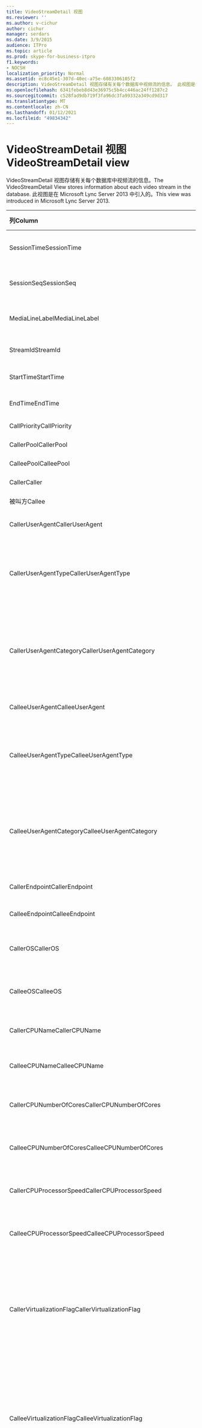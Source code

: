 ```yaml
---
title: VideoStreamDetail 视图
ms.reviewer: ''
ms.author: v-cichur
author: cichur
manager: serdars
ms.date: 3/9/2015
audience: ITPro
ms.topic: article
ms.prod: skype-for-business-itpro
f1.keywords:
- NOCSH
localization_priority: Normal
ms.assetid: ec8c45e1-307d-40ec-a75e-6083306105f2
description: VideoStreamDetail 视图存储有关每个数据库中视频流的信息。 此视图是在 Microsoft Lync Server 2013 中引入的。
ms.openlocfilehash: 6341febeb8d43e36975c5b4cc446ac24ff1287c2
ms.sourcegitcommit: c528fad9db719f3fa96dc3fa99332a349cd9d317
ms.translationtype: MT
ms.contentlocale: zh-CN
ms.lasthandoff: 01/12/2021
ms.locfileid: "49834342"
---
```

# <a name="videostreamdetail-view"></a><span data-ttu-id="45ead-104">VideoStreamDetail 视图</span><span class="sxs-lookup"><span data-stu-id="45ead-104">VideoStreamDetail view</span></span>
 
<span data-ttu-id="45ead-105">VideoStreamDetail 视图存储有关每个数据库中视频流的信息。</span><span class="sxs-lookup"><span data-stu-id="45ead-105">The VideoStreamDetail View stores information about each video stream in the database.</span></span> <span data-ttu-id="45ead-106">此视图是在 Microsoft Lync Server 2013 中引入的。</span><span class="sxs-lookup"><span data-stu-id="45ead-106">This view was introduced in Microsoft Lync Server 2013.</span></span>
  
|<span data-ttu-id="45ead-107">**列**</span><span class="sxs-lookup"><span data-stu-id="45ead-107">**Column**</span></span>|<span data-ttu-id="45ead-108">**数据类型**</span><span class="sxs-lookup"><span data-stu-id="45ead-108">**Data Type**</span></span>|<span data-ttu-id="45ead-109">**说明**</span><span class="sxs-lookup"><span data-stu-id="45ead-109">**Description**</span></span>|
|:-----|:-----|:-----|
|<span data-ttu-id="45ead-110">SessionTime</span><span class="sxs-lookup"><span data-stu-id="45ead-110">SessionTime</span></span>  <br/> |<span data-ttu-id="45ead-111">datetime</span><span class="sxs-lookup"><span data-stu-id="45ead-111">datetime</span></span>  <br/> |<span data-ttu-id="45ead-112">从 [MediaLine 表引用](medialine-0.md)。</span><span class="sxs-lookup"><span data-stu-id="45ead-112">Referenced from the [MediaLine table](medialine-0.md).</span></span>  <br/> |
|<span data-ttu-id="45ead-113">SessionSeq</span><span class="sxs-lookup"><span data-stu-id="45ead-113">SessionSeq</span></span>  <br/> |<span data-ttu-id="45ead-114">int</span><span class="sxs-lookup"><span data-stu-id="45ead-114">int</span></span>  <br/> |<span data-ttu-id="45ead-115">从 [MediaLine 表引用](medialine-0.md)。</span><span class="sxs-lookup"><span data-stu-id="45ead-115">Referenced from the [MediaLine table](medialine-0.md).</span></span>  <br/> |
|<span data-ttu-id="45ead-116">MediaLineLabel</span><span class="sxs-lookup"><span data-stu-id="45ead-116">MediaLineLabel</span></span>  <br/> |<span data-ttu-id="45ead-117">tinyint</span><span class="sxs-lookup"><span data-stu-id="45ead-117">tinyint</span></span>  <br/> |<span data-ttu-id="45ead-118">从 [MediaLine 表引用](medialine-0.md)。</span><span class="sxs-lookup"><span data-stu-id="45ead-118">Referenced from the [MediaLine table](medialine-0.md).</span></span>  <br/> |
|<span data-ttu-id="45ead-119">StreamId</span><span class="sxs-lookup"><span data-stu-id="45ead-119">StreamId</span></span>  <br/> |<span data-ttu-id="45ead-120">int</span><span class="sxs-lookup"><span data-stu-id="45ead-120">int</span></span>  <br/> |<span data-ttu-id="45ead-121">媒体行中的唯一 ID。</span><span class="sxs-lookup"><span data-stu-id="45ead-121">Unique ID within a media line.</span></span>  <br/> |
|<span data-ttu-id="45ead-122">StartTime</span><span class="sxs-lookup"><span data-stu-id="45ead-122">StartTime</span></span>  <br/> |<span data-ttu-id="45ead-123">datetime</span><span class="sxs-lookup"><span data-stu-id="45ead-123">datetime</span></span>  <br/> |<span data-ttu-id="45ead-124">会话的开始时间。</span><span class="sxs-lookup"><span data-stu-id="45ead-124">Start time of the session.</span></span>  <br/> |
|<span data-ttu-id="45ead-125">EndTime</span><span class="sxs-lookup"><span data-stu-id="45ead-125">EndTime</span></span>  <br/> |<span data-ttu-id="45ead-126">datetime</span><span class="sxs-lookup"><span data-stu-id="45ead-126">datetime</span></span>  <br/> |<span data-ttu-id="45ead-127">会话的结束时间。</span><span class="sxs-lookup"><span data-stu-id="45ead-127">End time of the session.</span></span>  <br/> |
|<span data-ttu-id="45ead-128">CallPriority</span><span class="sxs-lookup"><span data-stu-id="45ead-128">CallPriority</span></span>  <br/> |<span data-ttu-id="45ead-129">int</span><span class="sxs-lookup"><span data-stu-id="45ead-129">int</span></span>  <br/> |<span data-ttu-id="45ead-130">呼叫的优先级。</span><span class="sxs-lookup"><span data-stu-id="45ead-130">Priority of the call.</span></span>  <br/> |
|<span data-ttu-id="45ead-131">CallerPool</span><span class="sxs-lookup"><span data-stu-id="45ead-131">CallerPool</span></span>  <br/> |<span data-ttu-id="45ead-132">nvarchar (256) </span><span class="sxs-lookup"><span data-stu-id="45ead-132">nvarchar(256)</span></span>  <br/> |<span data-ttu-id="45ead-133">呼叫者池 FQDN。</span><span class="sxs-lookup"><span data-stu-id="45ead-133">Caller pool FQDN.</span></span>  <br/> |
|<span data-ttu-id="45ead-134">CalleePool</span><span class="sxs-lookup"><span data-stu-id="45ead-134">CalleePool</span></span>  <br/> |<span data-ttu-id="45ead-135">nvarchar (256) </span><span class="sxs-lookup"><span data-stu-id="45ead-135">nvarchar(256)</span></span>  <br/> |<span data-ttu-id="45ead-136">被叫方池 FQDN。</span><span class="sxs-lookup"><span data-stu-id="45ead-136">Callee pool FQDN.</span></span>  <br/> |
|<span data-ttu-id="45ead-137">Caller</span><span class="sxs-lookup"><span data-stu-id="45ead-137">Caller</span></span>  <br/> |<span data-ttu-id="45ead-138">nvarchar (450) </span><span class="sxs-lookup"><span data-stu-id="45ead-138">nvarchar(450)</span></span>  <br/> |<span data-ttu-id="45ead-139">呼叫者的 URI。</span><span class="sxs-lookup"><span data-stu-id="45ead-139">Caller's URI.</span></span>  <br/> |
|<span data-ttu-id="45ead-140">被叫方</span><span class="sxs-lookup"><span data-stu-id="45ead-140">Callee</span></span>  <br/> |<span data-ttu-id="45ead-141">nvarchar (450) </span><span class="sxs-lookup"><span data-stu-id="45ead-141">nvarchar(450)</span></span>  <br/> |<span data-ttu-id="45ead-142">被叫方 URI。</span><span class="sxs-lookup"><span data-stu-id="45ead-142">Callee's URI.</span></span>  <br/> |
|<span data-ttu-id="45ead-143">CallerUserAgent</span><span class="sxs-lookup"><span data-stu-id="45ead-143">CallerUserAgent</span></span>  <br/> |<span data-ttu-id="45ead-144">nvarchar (256) </span><span class="sxs-lookup"><span data-stu-id="45ead-144">nvarchar(256)</span></span>  <br/> |<span data-ttu-id="45ead-145">呼叫者的用户代理字符串。</span><span class="sxs-lookup"><span data-stu-id="45ead-145">Caller's user agent string.</span></span>  <br/> |
|<span data-ttu-id="45ead-146">CallerUserAgentType</span><span class="sxs-lookup"><span data-stu-id="45ead-146">CallerUserAgentType</span></span>  <br/> |<span data-ttu-id="45ead-147">smallint</span><span class="sxs-lookup"><span data-stu-id="45ead-147">smallint</span></span>  <br/> |<span data-ttu-id="45ead-148">呼叫者的用户代理的类型。</span><span class="sxs-lookup"><span data-stu-id="45ead-148">Type of caller's user agent.</span></span> <span data-ttu-id="45ead-149">有关详细信息， [请参阅 UserAgent](useragent.md) 表。</span><span class="sxs-lookup"><span data-stu-id="45ead-149">See the [UserAgent table](useragent.md) for details.</span></span> <br/> |
|<span data-ttu-id="45ead-150">CallerUserAgentCategory</span><span class="sxs-lookup"><span data-stu-id="45ead-150">CallerUserAgentCategory</span></span>  <br/> |<span data-ttu-id="45ead-151">nvarchar (64) </span><span class="sxs-lookup"><span data-stu-id="45ead-151">nvarchar(64)</span></span>  <br/> |<span data-ttu-id="45ead-152">呼叫者的用户代理的类别。</span><span class="sxs-lookup"><span data-stu-id="45ead-152">Category of caller's user agent.</span></span> <span data-ttu-id="45ead-153">有关详细信息， [请参阅 QoE (UserAgentDef) ](useragentdef-qoe.md) 表。</span><span class="sxs-lookup"><span data-stu-id="45ead-153">See the [UserAgentDef table (QoE)](useragentdef-qoe.md) for details.</span></span> <br/> |
|<span data-ttu-id="45ead-154">CalleeUserAgent</span><span class="sxs-lookup"><span data-stu-id="45ead-154">CalleeUserAgent</span></span>  <br/> |<span data-ttu-id="45ead-155">nvarchar (256) </span><span class="sxs-lookup"><span data-stu-id="45ead-155">nvarchar(256)</span></span>  <br/> |<span data-ttu-id="45ead-156">被叫方的用户代理字符串。</span><span class="sxs-lookup"><span data-stu-id="45ead-156">Callee's user agent string.</span></span>  <br/> |
|<span data-ttu-id="45ead-157">CalleeUserAgentType</span><span class="sxs-lookup"><span data-stu-id="45ead-157">CalleeUserAgentType</span></span>  <br/> |<span data-ttu-id="45ead-158">smallint</span><span class="sxs-lookup"><span data-stu-id="45ead-158">smallint</span></span>  <br/> |<span data-ttu-id="45ead-159">被叫方的用户代理类型。</span><span class="sxs-lookup"><span data-stu-id="45ead-159">Type of callee's user agent.</span></span> <span data-ttu-id="45ead-160">有关信息 [，请参阅 UserAgent](useragent.md) 表。</span><span class="sxs-lookup"><span data-stu-id="45ead-160">See the [UserAgent table](useragent.md) for information.</span></span> <br/> |
|<span data-ttu-id="45ead-161">CalleeUserAgentCategory</span><span class="sxs-lookup"><span data-stu-id="45ead-161">CalleeUserAgentCategory</span></span>  <br/> |<span data-ttu-id="45ead-162">nvarchar (64) </span><span class="sxs-lookup"><span data-stu-id="45ead-162">nvarchar(64)</span></span>  <br/> |<span data-ttu-id="45ead-163">被叫方的用户代理的类别。</span><span class="sxs-lookup"><span data-stu-id="45ead-163">Category of callee's user agent.</span></span> <span data-ttu-id="45ead-164">有关信息 [，请参阅 QoE (UserAgentDef) ](useragentdef-qoe.md) 表。</span><span class="sxs-lookup"><span data-stu-id="45ead-164">See the [UserAgentDef table (QoE)](useragentdef-qoe.md) for information.</span></span> <br/> |
|<span data-ttu-id="45ead-165">CallerEndpoint</span><span class="sxs-lookup"><span data-stu-id="45ead-165">CallerEndpoint</span></span>  <br/> |<span data-ttu-id="45ead-166">nvarchar (256) </span><span class="sxs-lookup"><span data-stu-id="45ead-166">nvarchar(256)</span></span>  <br/> |<span data-ttu-id="45ead-167">呼叫者的终结点名称。</span><span class="sxs-lookup"><span data-stu-id="45ead-167">Caller's endpoint name.</span></span>  <br/> |
|<span data-ttu-id="45ead-168">CalleeEndpoint</span><span class="sxs-lookup"><span data-stu-id="45ead-168">CalleeEndpoint</span></span>  <br/> |<span data-ttu-id="45ead-169">nvarchar (256) </span><span class="sxs-lookup"><span data-stu-id="45ead-169">nvarchar(256)</span></span>  <br/> |<span data-ttu-id="45ead-170">被叫方终结点名称。</span><span class="sxs-lookup"><span data-stu-id="45ead-170">Callee's endpoint name.</span></span>  <br/> |
|<span data-ttu-id="45ead-171">CallerOS</span><span class="sxs-lookup"><span data-stu-id="45ead-171">CallerOS</span></span>  <br/> |<span data-ttu-id="45ead-172">nvarchar (128) </span><span class="sxs-lookup"><span data-stu-id="45ead-172">nvarchar(128)</span></span>  <br/> |<span data-ttu-id="45ead-173">操作系统 () 终结点的操作系统。</span><span class="sxs-lookup"><span data-stu-id="45ead-173">Operating system (OS) of the caller's endpoint.</span></span>  <br/> |
|<span data-ttu-id="45ead-174">CalleeOS</span><span class="sxs-lookup"><span data-stu-id="45ead-174">CalleeOS</span></span>  <br/> |<span data-ttu-id="45ead-175">nvarchar (128) </span><span class="sxs-lookup"><span data-stu-id="45ead-175">nvarchar(128)</span></span>  <br/> |<span data-ttu-id="45ead-176">操作系统 (被) 终结点的操作系统。</span><span class="sxs-lookup"><span data-stu-id="45ead-176">Operating system (OS) of the callee's endpoint.</span></span>  <br/> |
|<span data-ttu-id="45ead-177">CallerCPUName</span><span class="sxs-lookup"><span data-stu-id="45ead-177">CallerCPUName</span></span>  <br/> |<span data-ttu-id="45ead-178">nvarchar (128) </span><span class="sxs-lookup"><span data-stu-id="45ead-178">nvarchar(128)</span></span>  <br/> |<span data-ttu-id="45ead-179">呼叫者的终结点的 CPU 名称。</span><span class="sxs-lookup"><span data-stu-id="45ead-179">CPU name of the caller's endpoint.</span></span>  <br/> |
|<span data-ttu-id="45ead-180">CalleeCPUName</span><span class="sxs-lookup"><span data-stu-id="45ead-180">CalleeCPUName</span></span>  <br/> |<span data-ttu-id="45ead-181">nvarchar (128) </span><span class="sxs-lookup"><span data-stu-id="45ead-181">nvarchar(128)</span></span>  <br/> |<span data-ttu-id="45ead-182">被叫方终结点的 CPU 名称。</span><span class="sxs-lookup"><span data-stu-id="45ead-182">CPU name of the callee's endpoint.</span></span>  <br/> |
|<span data-ttu-id="45ead-183">CallerCPUNumberOfCores</span><span class="sxs-lookup"><span data-stu-id="45ead-183">CallerCPUNumberOfCores</span></span>  <br/> |<span data-ttu-id="45ead-184">smallint</span><span class="sxs-lookup"><span data-stu-id="45ead-184">smallint</span></span>  <br/> |<span data-ttu-id="45ead-185">呼叫者的终结点的 CPU 内核数。</span><span class="sxs-lookup"><span data-stu-id="45ead-185">Number of CPU cores of the caller's endpoint.</span></span>  <br/> |
|<span data-ttu-id="45ead-186">CalleeCPUNumberOfCores</span><span class="sxs-lookup"><span data-stu-id="45ead-186">CalleeCPUNumberOfCores</span></span>  <br/> |<span data-ttu-id="45ead-187">smallint</span><span class="sxs-lookup"><span data-stu-id="45ead-187">smallint</span></span>  <br/> |<span data-ttu-id="45ead-188">被叫方终结点的 CPU 内核数。</span><span class="sxs-lookup"><span data-stu-id="45ead-188">Number of CPU cores of the callee's endpoint.</span></span>  <br/> |
|<span data-ttu-id="45ead-189">CallerCPUProcessorSpeed</span><span class="sxs-lookup"><span data-stu-id="45ead-189">CallerCPUProcessorSpeed</span></span>  <br/> |<span data-ttu-id="45ead-190">int</span><span class="sxs-lookup"><span data-stu-id="45ead-190">int</span></span>  <br/> |<span data-ttu-id="45ead-191">呼叫者的终结点的 CPU 处理器速度。</span><span class="sxs-lookup"><span data-stu-id="45ead-191">CPU processor speed of the caller's endpoint.</span></span>  <br/> |
|<span data-ttu-id="45ead-192">CalleeCPUProcessorSpeed</span><span class="sxs-lookup"><span data-stu-id="45ead-192">CalleeCPUProcessorSpeed</span></span>  <br/> |<span data-ttu-id="45ead-193">int</span><span class="sxs-lookup"><span data-stu-id="45ead-193">int</span></span>  <br/> |<span data-ttu-id="45ead-194">被叫方终结点的 CPU 处理器速度。</span><span class="sxs-lookup"><span data-stu-id="45ead-194">CPU processor speed of the callee's endpoint.</span></span>  <br/> |
|<span data-ttu-id="45ead-195">CallerVirtualizationFlag</span><span class="sxs-lookup"><span data-stu-id="45ead-195">CallerVirtualizationFlag</span></span>  <br/> |<span data-ttu-id="45ead-196">tinyint</span><span class="sxs-lookup"><span data-stu-id="45ead-196">tinyint</span></span>  <br/> |<span data-ttu-id="45ead-197">指示呼叫者的系统是否在虚拟化环境中运行。</span><span class="sxs-lookup"><span data-stu-id="45ead-197">Indicates whether the caller's system is running in a virtualized environment.</span></span> <span data-ttu-id="45ead-198">有关详细信息， [请参阅 Endpoint](endpoint.md) 表。</span><span class="sxs-lookup"><span data-stu-id="45ead-198">See the [Endpoint table](endpoint.md) for more information.</span></span> <br/> |
|<span data-ttu-id="45ead-199">CalleeVirtualizationFlag</span><span class="sxs-lookup"><span data-stu-id="45ead-199">CalleeVirtualizationFlag</span></span>  <br/> |<span data-ttu-id="45ead-200">tinyint</span><span class="sxs-lookup"><span data-stu-id="45ead-200">tinyint</span></span>  <br/> |<span data-ttu-id="45ead-201">指示被叫方的系统是否在虚拟化环境中运行。</span><span class="sxs-lookup"><span data-stu-id="45ead-201">Indicates whether the callee's system is running in a virtualized environment.</span></span> <span data-ttu-id="45ead-202">有关详细信息， [请参阅 Endpoint](endpoint.md) 表。</span><span class="sxs-lookup"><span data-stu-id="45ead-202">See the [Endpoint table](endpoint.md) for more information.</span></span> <br/> |
|<span data-ttu-id="45ead-203">ConnectivityIce</span><span class="sxs-lookup"><span data-stu-id="45ead-203">ConnectivityIce</span></span>  <br/> |<span data-ttu-id="45ead-204">tinyint</span><span class="sxs-lookup"><span data-stu-id="45ead-204">tinyint</span></span>  <br/> |<span data-ttu-id="45ead-205">有关媒体路径的信息，例如直接或中继。</span><span class="sxs-lookup"><span data-stu-id="45ead-205">Information about media path, such as direct or relayed.</span></span> <span data-ttu-id="45ead-206">有关详细信息， [请参阅 MediaLine](medialine-0.md) 表。</span><span class="sxs-lookup"><span data-stu-id="45ead-206">See the [MediaLine table](medialine-0.md) for more information.</span></span> <br/> |
|<span data-ttu-id="45ead-207">CallerIceWarningFlags</span><span class="sxs-lookup"><span data-stu-id="45ead-207">CallerIceWarningFlags</span></span>  <br/> |<span data-ttu-id="45ead-208">int</span><span class="sxs-lookup"><span data-stu-id="45ead-208">int</span></span>  <br/> |<span data-ttu-id="45ead-p110">关于呼叫者的位标志中所述的互动式连接建立 (ICE) 过程的信息。有关详细信息，请参阅“用户体验质量监控服务器协议规范”。</span><span class="sxs-lookup"><span data-stu-id="45ead-p110">Information about Interactive Connectivity Establishment (ICE) process described in bits flags for the caller. For details, refer to the Quality of Experience Monitoring Server Protocol Specification.</span></span>  <br/> |
|<span data-ttu-id="45ead-211">CalleeIceWarningFlags</span><span class="sxs-lookup"><span data-stu-id="45ead-211">CalleeIceWarningFlags</span></span>  <br/> |<span data-ttu-id="45ead-212">int</span><span class="sxs-lookup"><span data-stu-id="45ead-212">int</span></span>  <br/> |<span data-ttu-id="45ead-p111">关于被叫方的位标志中所述的互动式连接建立 (ICE) 过程的信息。有关详细信息，请参阅“用户体验质量监控服务器协议规范”。</span><span class="sxs-lookup"><span data-stu-id="45ead-p111">Information about Interactive Connectivity Establishment (ICE) process described in bits flags for the callee. For details, refer to the Quality of Experience Monitoring Server Protocol Specification.</span></span>  <br/> |
|<span data-ttu-id="45ead-215">Transport</span><span class="sxs-lookup"><span data-stu-id="45ead-215">Transport</span></span>  <br/> |<span data-ttu-id="45ead-216">int</span><span class="sxs-lookup"><span data-stu-id="45ead-216">int</span></span>  <br/> |<span data-ttu-id="45ead-217">传输类型：0 是 UDP，1 是 TCP。</span><span class="sxs-lookup"><span data-stu-id="45ead-217">Transport type: 0 is UDP, 1 is TCP.</span></span>  <br/> |
|<span data-ttu-id="45ead-218">CallerIPAddr</span><span class="sxs-lookup"><span data-stu-id="45ead-218">CallerIPAddr</span></span>  <br/> |<span data-ttu-id="45ead-219">var (50) </span><span class="sxs-lookup"><span data-stu-id="45ead-219">var(50)</span></span>  <br/> |<span data-ttu-id="45ead-220">呼叫者的 IP 地址。</span><span class="sxs-lookup"><span data-stu-id="45ead-220">IP address of the caller.</span></span> <span data-ttu-id="45ead-221">这可能是 IPv4 或 IPv6 地址。</span><span class="sxs-lookup"><span data-stu-id="45ead-221">This may be either an IPv4 or an IPv6 address.</span></span>  <br/> |
|<span data-ttu-id="45ead-222">CallerPort</span><span class="sxs-lookup"><span data-stu-id="45ead-222">CallerPort</span></span>  <br/> |<span data-ttu-id="45ead-223">int</span><span class="sxs-lookup"><span data-stu-id="45ead-223">int</span></span>  <br/> |<span data-ttu-id="45ead-224">呼叫者使用的端口。</span><span class="sxs-lookup"><span data-stu-id="45ead-224">Port used by the caller.</span></span>  <br/> |
|<span data-ttu-id="45ead-225">CallerInside</span><span class="sxs-lookup"><span data-stu-id="45ead-225">CallerInside</span></span>  <br/> |<span data-ttu-id="45ead-226">bit</span><span class="sxs-lookup"><span data-stu-id="45ead-226">bit</span></span>  <br/> |<span data-ttu-id="45ead-p113">指示呼叫者是否位于组织网络的内部。1 表示呼叫者位于企业网络内部，0 表示呼叫者位于该网络外部。</span><span class="sxs-lookup"><span data-stu-id="45ead-p113">Indicates whether the caller is inside the organization network. 1 means caller is inside the enterprise network, 0 means the caller is outside the network.</span></span>  <br/> |
|<span data-ttu-id="45ead-229">CalleeIPAddr</span><span class="sxs-lookup"><span data-stu-id="45ead-229">CalleeIPAddr</span></span>  <br/> |<span data-ttu-id="45ead-230">var (50) </span><span class="sxs-lookup"><span data-stu-id="45ead-230">var(50)</span></span>  <br/> |<span data-ttu-id="45ead-231">被叫方的 IP 地址。</span><span class="sxs-lookup"><span data-stu-id="45ead-231">IP address of the callee.</span></span> <span data-ttu-id="45ead-232">这可能是 IPv4 或 IPv6 地址。</span><span class="sxs-lookup"><span data-stu-id="45ead-232">This may be either an IPv4 or an IPv6 address.</span></span>  <br/> |
|<span data-ttu-id="45ead-233">CalleePort</span><span class="sxs-lookup"><span data-stu-id="45ead-233">CalleePort</span></span>  <br/> |<span data-ttu-id="45ead-234">int</span><span class="sxs-lookup"><span data-stu-id="45ead-234">int</span></span>  <br/> |<span data-ttu-id="45ead-235">被叫方所使用的端口。</span><span class="sxs-lookup"><span data-stu-id="45ead-235">Port used by the callee.</span></span>  <br/> |
|<span data-ttu-id="45ead-236">CalleeInside</span><span class="sxs-lookup"><span data-stu-id="45ead-236">CalleeInside</span></span>  <br/> |<span data-ttu-id="45ead-237">bit</span><span class="sxs-lookup"><span data-stu-id="45ead-237">bit</span></span>  <br/> |<span data-ttu-id="45ead-238">指示呼叫者是否位于组织网络的内部。1 表示被叫方位于企业网络内部，0 表示被叫方位于该网络外部。</span><span class="sxs-lookup"><span data-stu-id="45ead-238">Indicates whether the caller is inside the organization network.1 means callee is inside the enterprise network, 0 means the callee is outside the network.</span></span>  <br/> |
|<span data-ttu-id="45ead-239">CallerUserSite</span><span class="sxs-lookup"><span data-stu-id="45ead-239">CallerUserSite</span></span>  <br/> |<span data-ttu-id="45ead-240">nvarchar (128) </span><span class="sxs-lookup"><span data-stu-id="45ead-240">nvarchar(128)</span></span>  <br/> |<span data-ttu-id="45ead-241">呼叫者网站的名称。</span><span class="sxs-lookup"><span data-stu-id="45ead-241">Name of the caller's site.</span></span>  <br/> |
|<span data-ttu-id="45ead-242">CallerRegion</span><span class="sxs-lookup"><span data-stu-id="45ead-242">CallerRegion</span></span>  <br/> |<span data-ttu-id="45ead-243">nvarchar (128) </span><span class="sxs-lookup"><span data-stu-id="45ead-243">nvarchar(128)</span></span>  <br/> |<span data-ttu-id="45ead-244">呼叫者网站的国家/地区的名称。</span><span class="sxs-lookup"><span data-stu-id="45ead-244">Name of the country/region of the caller's site.</span></span>  <br/> |
|<span data-ttu-id="45ead-245">CalleeUserSite</span><span class="sxs-lookup"><span data-stu-id="45ead-245">CalleeUserSite</span></span>  <br/> |<span data-ttu-id="45ead-246">nvarchar (128) </span><span class="sxs-lookup"><span data-stu-id="45ead-246">nvarchar(128)</span></span>  <br/> |<span data-ttu-id="45ead-247">被叫方网站的名称。</span><span class="sxs-lookup"><span data-stu-id="45ead-247">Name of the callee's site.</span></span>  <br/> |
|<span data-ttu-id="45ead-248">CalleeRegion</span><span class="sxs-lookup"><span data-stu-id="45ead-248">CalleeRegion</span></span>  <br/> |<span data-ttu-id="45ead-249">nvarchar (128) </span><span class="sxs-lookup"><span data-stu-id="45ead-249">nvarchar(128)</span></span>  <br/> |<span data-ttu-id="45ead-250">被叫方网站的国家/地区的名称。</span><span class="sxs-lookup"><span data-stu-id="45ead-250">Name of the country/region of the callee's site.</span></span>  <br/> |
|<span data-ttu-id="45ead-251">CallerRelayIPAddr</span><span class="sxs-lookup"><span data-stu-id="45ead-251">CallerRelayIPAddr</span></span>  <br/> |<span data-ttu-id="45ead-252">var (50) </span><span class="sxs-lookup"><span data-stu-id="45ead-252">var(50)</span></span>  <br/> |<span data-ttu-id="45ead-253">呼叫者所使用的 A/V 边缘服务的 IP 地址。</span><span class="sxs-lookup"><span data-stu-id="45ead-253">IP Address of the A/V Edge service used by the caller.</span></span> <span data-ttu-id="45ead-254">有关详细信息， [请参阅 IPAddress](ipaddress.md) 表。</span><span class="sxs-lookup"><span data-stu-id="45ead-254">See the [IPAddress table](ipaddress.md) for more information.</span></span> <br/> |
|<span data-ttu-id="45ead-255">CallerRelayPort</span><span class="sxs-lookup"><span data-stu-id="45ead-255">CallerRelayPort</span></span>  <br/> |<span data-ttu-id="45ead-256">int</span><span class="sxs-lookup"><span data-stu-id="45ead-256">int</span></span>  <br/> |<span data-ttu-id="45ead-257">呼叫者使用的 A/V 边缘服务上的端口。</span><span class="sxs-lookup"><span data-stu-id="45ead-257">Port on the A/V Edge service used by the caller.</span></span>  <br/> |
|<span data-ttu-id="45ead-258">CalleeRelayIPAddr</span><span class="sxs-lookup"><span data-stu-id="45ead-258">CalleeRelayIPAddr</span></span>  <br/> |<span data-ttu-id="45ead-259">var (50) </span><span class="sxs-lookup"><span data-stu-id="45ead-259">var(50)</span></span>  <br/> |<span data-ttu-id="45ead-260">被叫方所使用的 A/V 边缘服务的 IP 地址密钥。</span><span class="sxs-lookup"><span data-stu-id="45ead-260">IP Address key of the A/V Edge service used by the callee.</span></span> <span data-ttu-id="45ead-261">有关详细信息， [请参阅 IPAddress](ipaddress.md) 表。</span><span class="sxs-lookup"><span data-stu-id="45ead-261">See the [IPAddress table](ipaddress.md) for more information.</span></span> <br/> |
|<span data-ttu-id="45ead-262">CalleeRelayPort</span><span class="sxs-lookup"><span data-stu-id="45ead-262">CalleeRelayPort</span></span>  <br/> |<span data-ttu-id="45ead-263">int</span><span class="sxs-lookup"><span data-stu-id="45ead-263">int</span></span>  <br/> |<span data-ttu-id="45ead-264">被叫方使用的 A/V 边缘服务上的端口。</span><span class="sxs-lookup"><span data-stu-id="45ead-264">Port on the A/V Edge service used by the callee.</span></span>  <br/> |
|<span data-ttu-id="45ead-265">CallerCaptureDev</span><span class="sxs-lookup"><span data-stu-id="45ead-265">CallerCaptureDev</span></span>  <br/> |<span data-ttu-id="45ead-266">varchar (256) </span><span class="sxs-lookup"><span data-stu-id="45ead-266">varchar(256)</span></span>  <br/> |<span data-ttu-id="45ead-267">呼叫者的捕获设备名称。</span><span class="sxs-lookup"><span data-stu-id="45ead-267">Caller's capture device name.</span></span>  <br/> |
|<span data-ttu-id="45ead-268">CallerRenderDev</span><span class="sxs-lookup"><span data-stu-id="45ead-268">CallerRenderDev</span></span>  <br/> |<span data-ttu-id="45ead-269">varchar (256) </span><span class="sxs-lookup"><span data-stu-id="45ead-269">varchar(256)</span></span>  <br/> |<span data-ttu-id="45ead-270">呼叫者的呈现设备名称。</span><span class="sxs-lookup"><span data-stu-id="45ead-270">Caller's render device name.</span></span>  <br/> |
|<span data-ttu-id="45ead-271">CallerCaptureDevDriver</span><span class="sxs-lookup"><span data-stu-id="45ead-271">CallerCaptureDevDriver</span></span>  <br/> |<span data-ttu-id="45ead-272">varchar (256) </span><span class="sxs-lookup"><span data-stu-id="45ead-272">varchar(256)</span></span>  <br/> |<span data-ttu-id="45ead-273">呼叫者的捕获设备驱动程序名称。</span><span class="sxs-lookup"><span data-stu-id="45ead-273">Caller's capture device driver name.</span></span>  <br/> |
|<span data-ttu-id="45ead-274">CallerRenderDevDriver</span><span class="sxs-lookup"><span data-stu-id="45ead-274">CallerRenderDevDriver</span></span>  <br/> |<span data-ttu-id="45ead-275">varchar (256) </span><span class="sxs-lookup"><span data-stu-id="45ead-275">varchar(256)</span></span>  <br/> |<span data-ttu-id="45ead-276">呼叫者的呈现设备驱动程序名称。</span><span class="sxs-lookup"><span data-stu-id="45ead-276">Caller's render device driver name.</span></span>  <br/> |
|<span data-ttu-id="45ead-277">CalleeCaptureDev</span><span class="sxs-lookup"><span data-stu-id="45ead-277">CalleeCaptureDev</span></span>  <br/> |<span data-ttu-id="45ead-278">varchar (256) </span><span class="sxs-lookup"><span data-stu-id="45ead-278">varchar(256)</span></span>  <br/> |<span data-ttu-id="45ead-279">被叫方捕获设备名称。</span><span class="sxs-lookup"><span data-stu-id="45ead-279">Callee's capture device name.</span></span>  <br/> |
|<span data-ttu-id="45ead-280">CalleeRenderDev</span><span class="sxs-lookup"><span data-stu-id="45ead-280">CalleeRenderDev</span></span>  <br/> |<span data-ttu-id="45ead-281">varchar (256) </span><span class="sxs-lookup"><span data-stu-id="45ead-281">varchar(256)</span></span>  <br/> |<span data-ttu-id="45ead-282">被叫方呈现设备名称。</span><span class="sxs-lookup"><span data-stu-id="45ead-282">Callee's render device name.</span></span>  <br/> |
|<span data-ttu-id="45ead-283">CalleCaptureDevDriver</span><span class="sxs-lookup"><span data-stu-id="45ead-283">CalleCaptureDevDriver</span></span>  <br/> |<span data-ttu-id="45ead-284">varchar (256) </span><span class="sxs-lookup"><span data-stu-id="45ead-284">varchar(256)</span></span>  <br/> |<span data-ttu-id="45ead-285">被叫方捕获设备驱动程序名称。</span><span class="sxs-lookup"><span data-stu-id="45ead-285">Callee's capture device driver name.</span></span>  <br/> |
|<span data-ttu-id="45ead-286">CalleeRenderDevDriver</span><span class="sxs-lookup"><span data-stu-id="45ead-286">CalleeRenderDevDriver</span></span>  <br/> |<span data-ttu-id="45ead-287">varchar (256) </span><span class="sxs-lookup"><span data-stu-id="45ead-287">varchar(256)</span></span>  <br/> |<span data-ttu-id="45ead-288">被叫方呈现设备驱动程序名称。</span><span class="sxs-lookup"><span data-stu-id="45ead-288">Callee's render device driver name.</span></span>  <br/> |
|<span data-ttu-id="45ead-289">CallerNetworkConnectionType</span><span class="sxs-lookup"><span data-stu-id="45ead-289">CallerNetworkConnectionType</span></span>  <br/> |<span data-ttu-id="45ead-290">tinyint</span><span class="sxs-lookup"><span data-stu-id="45ead-290">tinyint</span></span>  <br/> |<span data-ttu-id="45ead-291">呼叫者的网络连接类型：0 为有线，1 为无线。</span><span class="sxs-lookup"><span data-stu-id="45ead-291">Caller's network connection type: 0 is wired, 1 is wireless.</span></span>  <br/> |
|<span data-ttu-id="45ead-292">CallerVPN</span><span class="sxs-lookup"><span data-stu-id="45ead-292">CallerVPN</span></span>  <br/> |<span data-ttu-id="45ead-293">bit</span><span class="sxs-lookup"><span data-stu-id="45ead-293">bit</span></span>  <br/> |<span data-ttu-id="45ead-p117">指示呼叫者是否通过虚拟专用网络连接：1 是虚拟专用网络 (VPN)，0 是非 VPN。</span><span class="sxs-lookup"><span data-stu-id="45ead-p117">Indicates whether or not the caller connected over a virtual private network. 1 is virtual private network (VPN), 0 is non-VPN.</span></span>  <br/> |
|<span data-ttu-id="45ead-296">CallerLinkSpeed</span><span class="sxs-lookup"><span data-stu-id="45ead-296">CallerLinkSpeed</span></span>  <br/> |<span data-ttu-id="45ead-297">decimal (18，) </span><span class="sxs-lookup"><span data-stu-id="45ead-297">decimal(18,)</span></span>  <br/> |<span data-ttu-id="45ead-298">呼叫者终结点的网络链接速度（以 bps 为单位）。</span><span class="sxs-lookup"><span data-stu-id="45ead-298">Network link speed for the caller's endpoint in bps.</span></span>  <br/> |
|<span data-ttu-id="45ead-299">CalleeNetworkConnectionType</span><span class="sxs-lookup"><span data-stu-id="45ead-299">CalleeNetworkConnectionType</span></span>  <br/> |<span data-ttu-id="45ead-300">tinyint</span><span class="sxs-lookup"><span data-stu-id="45ead-300">tinyint</span></span>  <br/> |<span data-ttu-id="45ead-301">被叫方网络连接类型：0 为有线，1 为无线。</span><span class="sxs-lookup"><span data-stu-id="45ead-301">Callee's network connection type: 0 is wired, 1 is wireless.</span></span>  <br/> |
|<span data-ttu-id="45ead-302">CalleeVPN</span><span class="sxs-lookup"><span data-stu-id="45ead-302">CalleeVPN</span></span>  <br/> |<span data-ttu-id="45ead-303">bit</span><span class="sxs-lookup"><span data-stu-id="45ead-303">bit</span></span>  <br/> |<span data-ttu-id="45ead-p118">指示被叫方是否通过虚拟专用网络连接：1 是虚拟专用网络 (VPN)，0 是非 VPN。</span><span class="sxs-lookup"><span data-stu-id="45ead-p118">Indicates whether or not the callee connected over a virtual private network. 1 is virtual private network (VPN), 0 is non-VPN.</span></span>  <br/> |
|<span data-ttu-id="45ead-306">CalleeLinkSpeed</span><span class="sxs-lookup"><span data-stu-id="45ead-306">CalleeLinkSpeed</span></span>  <br/> |<span data-ttu-id="45ead-307">decimal (18，0) </span><span class="sxs-lookup"><span data-stu-id="45ead-307">decimal(18,0)</span></span>  <br/> |<span data-ttu-id="45ead-308">被叫方终结点的网络链接速度 (bps) 。</span><span class="sxs-lookup"><span data-stu-id="45ead-308">Network link speed for the callee's endpoint (in bps).</span></span>  <br/> |
|<span data-ttu-id="45ead-309">ConversationalMOS</span><span class="sxs-lookup"><span data-stu-id="45ead-309">ConversationalMOS</span></span>  <br/> |<span data-ttu-id="45ead-310">decimal (3，2) </span><span class="sxs-lookup"><span data-stu-id="45ead-310">decimal(3,2)</span></span>  <br/> |<span data-ttu-id="45ead-311">音频会话的窄带交谈 MOS（基于两个音频流）。</span><span class="sxs-lookup"><span data-stu-id="45ead-311">Narrowband Conversational MOS of the audio sessions (based on both audio streams).</span></span>  <br/> |
|<span data-ttu-id="45ead-312">AppliedBandwidthLimit</span><span class="sxs-lookup"><span data-stu-id="45ead-312">AppliedBandwidthLimit</span></span>  <br/> |<span data-ttu-id="45ead-313">int</span><span class="sxs-lookup"><span data-stu-id="45ead-313">int</span></span>  <br/> |<span data-ttu-id="45ead-p119">应用于指定发送端流指定的多种策略设置（TURN、API、SDP、策略服务器等）的实际带宽。不要将其与有效带宽混淆，因为根据带宽预估的不同，可能会降低带宽的有效性。这基本上是发送流可禁止带宽预估设定的限制的最大带宽。</span><span class="sxs-lookup"><span data-stu-id="45ead-p119">Actual bandwidth applied to the given send side stream given various policy settings (TURN, API, SDP, Policy Server, and so on). This is not to be confused with the effective bandwidth because there can be a lower effective bandwidth based on the bandwidth estimate. This is basically the maximum bandwidth the send stream can take barring limits imposed by the bandwidth estimate.</span></span>  <br/> |
|<span data-ttu-id="45ead-317">JitterInterArrival</span><span class="sxs-lookup"><span data-stu-id="45ead-317">JitterInterArrival</span></span>  <br/> |<span data-ttu-id="45ead-318">int</span><span class="sxs-lookup"><span data-stu-id="45ead-318">int</span></span>  <br/> |<span data-ttu-id="45ead-319">实时控制协议 (RTCP) 统计信息中的平均网络抖动。</span><span class="sxs-lookup"><span data-stu-id="45ead-319">Average network jitter from Real Time Control Protocol (RTCP) statistics.</span></span>  <br/> |
|<span data-ttu-id="45ead-320">JitterInterArrivalMax</span><span class="sxs-lookup"><span data-stu-id="45ead-320">JitterInterArrivalMax</span></span>  <br/> |<span data-ttu-id="45ead-321">int</span><span class="sxs-lookup"><span data-stu-id="45ead-321">int</span></span>  <br/> |<span data-ttu-id="45ead-322">呼叫期间的最大网络抖动。</span><span class="sxs-lookup"><span data-stu-id="45ead-322">Maximum network jitter during the call.</span></span>  <br/> |
|<span data-ttu-id="45ead-323">RoundTrip</span><span class="sxs-lookup"><span data-stu-id="45ead-323">RoundTrip</span></span>  <br/> |<span data-ttu-id="45ead-324">int</span><span class="sxs-lookup"><span data-stu-id="45ead-324">int</span></span>  <br/> |<span data-ttu-id="45ead-325">RTCP 统计信息中的来回行程时间。</span><span class="sxs-lookup"><span data-stu-id="45ead-325">Round trip time from RTCP statistics.</span></span>  <br/> |
|<span data-ttu-id="45ead-326">RoundTripMax</span><span class="sxs-lookup"><span data-stu-id="45ead-326">RoundTripMax</span></span>  <br/> |<span data-ttu-id="45ead-327">int</span><span class="sxs-lookup"><span data-stu-id="45ead-327">int</span></span>  <br/> |<span data-ttu-id="45ead-328">音频流的最大来回行程时间。</span><span class="sxs-lookup"><span data-stu-id="45ead-328">Maximum round trip time for the audio stream.</span></span>  <br/> |
|<span data-ttu-id="45ead-329">PacketLossRate</span><span class="sxs-lookup"><span data-stu-id="45ead-329">PacketLossRate</span></span>  <br/> |<span data-ttu-id="45ead-330">decimal (5，4) </span><span class="sxs-lookup"><span data-stu-id="45ead-330">decimal(5,4)</span></span>  <br/> |<span data-ttu-id="45ead-331">呼叫期间的平均数据包丢失率。</span><span class="sxs-lookup"><span data-stu-id="45ead-331">Average packet loss rate during the call.</span></span>  <br/> |
|<span data-ttu-id="45ead-332">PacketLossRateMax</span><span class="sxs-lookup"><span data-stu-id="45ead-332">PacketLossRateMax</span></span>  <br/> |<span data-ttu-id="45ead-333">decimal (5，4) </span><span class="sxs-lookup"><span data-stu-id="45ead-333">decimal(5,4)</span></span>  <br/> |<span data-ttu-id="45ead-334">呼叫期间观测到的数据包丢失最大值。</span><span class="sxs-lookup"><span data-stu-id="45ead-334">Maximum packet loss observed during the call.</span></span>  <br/> |
|<span data-ttu-id="45ead-335">PacketUtilization</span><span class="sxs-lookup"><span data-stu-id="45ead-335">PacketUtilization</span></span>  <br/> |<span data-ttu-id="45ead-336">int</span><span class="sxs-lookup"><span data-stu-id="45ead-336">int</span></span>  <br/> |<span data-ttu-id="45ead-337">视频流的数据包计数（实时传输协议，RTP）。</span><span class="sxs-lookup"><span data-stu-id="45ead-337">Packet count for the video stream (Real Time Transport Protocol, RTP).</span></span>  <br/> |
|<span data-ttu-id="45ead-338">BandwidthEst</span><span class="sxs-lookup"><span data-stu-id="45ead-338">BandwidthEst</span></span>  <br/> |<span data-ttu-id="45ead-339">int</span><span class="sxs-lookup"><span data-stu-id="45ead-339">int</span></span>  <br/> |<span data-ttu-id="45ead-340">音频流的带宽预估。</span><span class="sxs-lookup"><span data-stu-id="45ead-340">Bandwidth estimates for the audio stream.</span></span>  <br/> |
|<span data-ttu-id="45ead-341">PayloadDescription</span><span class="sxs-lookup"><span data-stu-id="45ead-341">PayloadDescription</span></span>  <br/> |<span data-ttu-id="45ead-342">int</span><span class="sxs-lookup"><span data-stu-id="45ead-342">int</span></span>  <br/> |<span data-ttu-id="45ead-343">用于呼叫的音频编解码器，从 [PayloadDescription](payloaddescription.md)表引用。</span><span class="sxs-lookup"><span data-stu-id="45ead-343">Audio codec used for the call, referenced from the [PayloadDescription table](payloaddescription.md).</span></span>  <br/> |
|<span data-ttu-id="45ead-344">VideoResolution</span><span class="sxs-lookup"><span data-stu-id="45ead-344">VideoResolution</span></span>  <br/> |<span data-ttu-id="45ead-345">char (9) </span><span class="sxs-lookup"><span data-stu-id="45ead-345">char(9)</span></span>  <br/> |<span data-ttu-id="45ead-p120">视频的分辨率（像素宽乘以像素高）。报告为字符串。</span><span class="sxs-lookup"><span data-stu-id="45ead-p120">Resolution of the video in pixels width multiplied by pixels height. Reported as a string.</span></span>  <br/> |
|<span data-ttu-id="45ead-348">VideoBitRateAvg</span><span class="sxs-lookup"><span data-stu-id="45ead-348">VideoBitRateAvg</span></span>  <br/> |<span data-ttu-id="45ead-349">int</span><span class="sxs-lookup"><span data-stu-id="45ead-349">int</span></span>  <br/> |<span data-ttu-id="45ead-350">视频流的平均比特率。</span><span class="sxs-lookup"><span data-stu-id="45ead-350">Average bit rate of the video stream.</span></span>  <br/> |
|<span data-ttu-id="45ead-351">InboundVideoFrameRateAvg</span><span class="sxs-lookup"><span data-stu-id="45ead-351">InboundVideoFrameRateAvg</span></span>  <br/> |<span data-ttu-id="45ead-352">decimal (9，4) </span><span class="sxs-lookup"><span data-stu-id="45ead-352">decimal(9,4)</span></span>  <br/> |<span data-ttu-id="45ead-353">接收的视频帧速率。</span><span class="sxs-lookup"><span data-stu-id="45ead-353">Frame rate of video received.</span></span>  <br/> |
|<span data-ttu-id="45ead-354">OutboundVideoFrameRateAvg</span><span class="sxs-lookup"><span data-stu-id="45ead-354">OutboundVideoFrameRateAvg</span></span>  <br/> |<span data-ttu-id="45ead-355">decimal (9，4) </span><span class="sxs-lookup"><span data-stu-id="45ead-355">decimal(9,4)</span></span>  <br/> |<span data-ttu-id="45ead-356">发送的视频帧速率。</span><span class="sxs-lookup"><span data-stu-id="45ead-356">Frame rate of video sent.</span></span>  <br/> |
|<span data-ttu-id="45ead-357">ViideoBitRateMax</span><span class="sxs-lookup"><span data-stu-id="45ead-357">ViideoBitRateMax</span></span>  <br/> |<span data-ttu-id="45ead-358">int</span><span class="sxs-lookup"><span data-stu-id="45ead-358">int</span></span>  <br/> |<span data-ttu-id="45ead-359">视频会话期间的最大视频比特率。</span><span class="sxs-lookup"><span data-stu-id="45ead-359">Maximum video bit rate during the video session.</span></span>  <br/> |
|<span data-ttu-id="45ead-360">VideoPacketLossRate</span><span class="sxs-lookup"><span data-stu-id="45ead-360">VideoPacketLossRate</span></span>  <br/> |<span data-ttu-id="45ead-361">decimal (9，4) </span><span class="sxs-lookup"><span data-stu-id="45ead-361">decimal(9,4)</span></span>  <br/> |<span data-ttu-id="45ead-362">视频数据包丢失的比特率。</span><span class="sxs-lookup"><span data-stu-id="45ead-362">Rate at which video packets were lost.</span></span>  <br/> |
|<span data-ttu-id="45ead-363">VideoFrameLossRate</span><span class="sxs-lookup"><span data-stu-id="45ead-363">VideoFrameLossRate</span></span>  <br/> |<span data-ttu-id="45ead-364">decimal (9.4) </span><span class="sxs-lookup"><span data-stu-id="45ead-364">decimal(9.4)</span></span>  <br/> |<span data-ttu-id="45ead-365">丢失的全部视频帧的百分比。</span><span class="sxs-lookup"><span data-stu-id="45ead-365">Percentage of total video frames that are lost.</span></span>  <br/> |
|<span data-ttu-id="45ead-366">VideoFEC</span><span class="sxs-lookup"><span data-stu-id="45ead-366">VideoFEC</span></span>  <br/> |<span data-ttu-id="45ead-367">bit</span><span class="sxs-lookup"><span data-stu-id="45ead-367">bit</span></span>  <br/> |<span data-ttu-id="45ead-368">未使用。</span><span class="sxs-lookup"><span data-stu-id="45ead-368">Not used.</span></span>  <br/> |
|<span data-ttu-id="45ead-369">VideoAllocateBWAvg</span><span class="sxs-lookup"><span data-stu-id="45ead-369">VideoAllocateBWAvg</span></span>  <br/> |<span data-ttu-id="45ead-370">int</span><span class="sxs-lookup"><span data-stu-id="45ead-370">int</span></span>  <br/> |<span data-ttu-id="45ead-371">为视频分配的平均带宽量。</span><span class="sxs-lookup"><span data-stu-id="45ead-371">Average amount of bandwidth allocated for video.</span></span>  <br/> |
|<span data-ttu-id="45ead-372">VideoLocalFrameLossPercentageAvg</span><span class="sxs-lookup"><span data-stu-id="45ead-372">VideoLocalFrameLossPercentageAvg</span></span>  <br/> |<span data-ttu-id="45ead-373">decimal (9.4) </span><span class="sxs-lookup"><span data-stu-id="45ead-373">decimal(9.4)</span></span>  <br/> |<span data-ttu-id="45ead-374">丢失的全部视频帧的百分比。</span><span class="sxs-lookup"><span data-stu-id="45ead-374">Percentage of total video frames that were lost.</span></span>  <br/> |
|<span data-ttu-id="45ead-375">SenderIsCallerPAI</span><span class="sxs-lookup"><span data-stu-id="45ead-375">SenderIsCallerPAI</span></span>  <br/> |<span data-ttu-id="45ead-376">bit</span><span class="sxs-lookup"><span data-stu-id="45ead-376">bit</span></span>  <br/> |<span data-ttu-id="45ead-p121">已断言标识信息的流方向。1 表示流方向从呼叫者到被叫方；0 表示流方向从被叫方到呼叫者。</span><span class="sxs-lookup"><span data-stu-id="45ead-p121">Stream direction for p-asserted identity information. 1 means the stream direction is from the caller to the callee; 0 means the stream direction is from the callee to the caller.</span></span>  <br/> |
   

